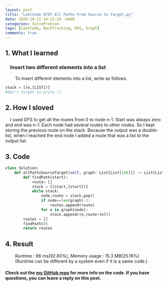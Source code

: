 ```yaml
---
layout: post
title: "LeetCode 0797 All Paths From Source to Target.py"
date: 2020-10-11 14:21:28 -0400
categories: SolveProblem
tags: [LeetCode, BackTracking, DFS, Graph]
comments: true
---
```


## 1. What I learned
### &nbsp;&nbsp;&nbsp;&nbsp;Insert two different elements into a list
&nbsp;&nbsp;&nbsp;&nbsp;&nbsp;&nbsp;&nbsp;&nbsp;To insert different elements into a list, write as follows.
```python
stack = [(e,[LIST])]
#don't forget to write ().
```

## 2. How I sloved
&nbsp;&nbsp;&nbsp;&nbsp;I used DFS to get all the routes from 0 to node n-1. Start was always zero and end was n-1. Each node had several routes to other nodes. So I kept storing the previous route on the stack. Because the output was a double-list, when I reached the end node I added a route that was a list to the output list.

## 3. Code
```python
class Solution:
    def allPathsSourceTarget(self, graph: List[List[int]]) -> List[List[int]]:
        def findPath(start):
            route= []
            stack = [(start,[start])]
            while stack:
                node,route = stack.pop()
                if node==len(graph)-1:
                    routes.append(route)
                for e in graph[node]:
                    stack.append((e,route+[e]))
        routes = []
        findPath(0)
        return routes
```

## 4. Result
&nbsp;&nbsp;&nbsp;&nbsp;&nbsp;&nbsp;&nbsp;&nbsp;Runtime : 96 ms(92.80%), Memory usage : 15.3 MB(25.16%)  
&nbsp;&nbsp;&nbsp;&nbsp;&nbsp;&nbsp;&nbsp;&nbsp;(Runtime can be different by a system even if it is a same code.)

#### Check out the [my GitHub repo][hyuk-gh] for more info on the code. If you have questions, you can leave a reply on this post.

[hyuk-gh]:   https://github.com/dlgur1994/StudyAlgorithms
